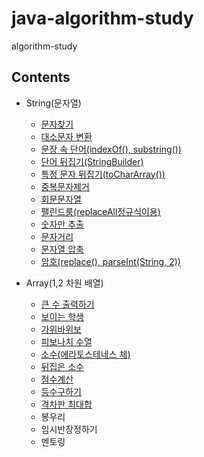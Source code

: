 # java-algorithm-study
algorithm-study
## Contents

* String(문자열)
  * [문자찾기](https://github.com/kimy12/java-algorithm-study/blob/master/inflearn/src/algorithm/string01/String0101.java)
  * [대소문자 변환](https://github.com/kimy12/java-algorithm-study/blob/master/inflearn/src/algorithm/string01/String0102.java)
  * [문장 속 단어(indexOf(), substring())](https://github.com/kimy12/java-algorithm-study/blob/master/inflearn/src/algorithm/string01/String0103.java)
  * [단어 뒤집기(StringBuilder)](https://github.com/kimy12/java-algorithm-study/blob/master/inflearn/src/algorithm/string01/String0104.java)
  * [특정 문자 뒤집기(toCharArray())](https://github.com/kimy12/java-algorithm-study/blob/master/inflearn/src/algorithm/string01/String0105.java)
  * [중복문자제거](https://github.com/kimy12/java-algorithm-study/blob/master/inflearn/src/algorithm/string01/String0106.java)
  * [회문문자열](https://github.com/kimy12/java-algorithm-study/blob/master/inflearn/src/algorithm/string01/String0107.java)
  * [팰린드룸(replaceAll정규식이용)](https://github.com/kimy12/java-algorithm-study/blob/master/inflearn/src/algorithm/string01/String0108.java)
  * [숫자만 추출](https://github.com/kimy12/java-algorithm-study/blob/master/inflearn/src/algorithm/string01/String0109.java)
  * [문자거리](https://github.com/kimy12/java-algorithm-study/blob/master/inflearn/src/algorithm/string01/String0110.java)
  * [문자열 압축](https://github.com/kimy12/java-algorithm-study/blob/master/inflearn/src/algorithm/string01/String0111.java)
  * [암호(replace(), parseInt(String, 2))](https://github.com/kimy12/java-algorithm-study/blob/master/inflearn/src/algorithm/string01/String0112.java)
  
* Array(1,2 차원 배열)
  * [큰 수 출력하기](https://github.com/kimy12/java-algorithm-study/blob/master/inflearn/src/algorithm/array02/Array0201.java)
  * [보이는 학생](https://github.com/kimy12/java-algorithm-study/blob/master/inflearn/src/algorithm/array02/Array0202.java)
  * [가위바위보](https://github.com/kimy12/java-algorithm-study/blob/master/inflearn/src/algorithm/array02/Array0203.java)
  * [피보나치 수열](https://github.com/kimy12/java-algorithm-study/blob/master/inflearn/src/algorithm/array02/Array0204.java)
  * [소수(에라토스테네스 체)](https://github.com/kimy12/java-algorithm-study/blob/master/inflearn/src/algorithm/array02/Array0205.java)
  * [뒤집은 소수](https://github.com/kimy12/java-algorithm-study/blob/master/inflearn/src/algorithm/array02/Array0206.java)
  * [점수계산](https://github.com/kimy12/java-algorithm-study/blob/master/inflearn/src/algorithm/array02/Array0207.java)
  * [등수구하기](https://github.com/kimy12/java-algorithm-study/blob/master/inflearn/src/algorithm/array02/Array0208.java)
  * [격차판 최대합](https://github.com/kimy12/java-algorithm-study/blob/master/inflearn/src/algorithm/array02/Array0209.java)
  * 봉우리
  * 임시반장정하기
  * 멘토링

